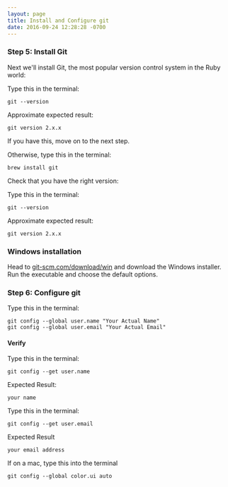 ```yaml
---
layout: page
title: Install and Configure git
date: 2016-09-24 12:28:28 -0700
---
```



### Step 5: Install Git

Next we'll install Git, the most popular version control system in the Ruby world:

Type this in the terminal:

```
git --version
```

Approximate expected result:

```
git version 2.x.x
```

If you have this, move on to the next step.

Otherwise, type this in the terminal:
```
brew install git
```

Check that you have the right version:

Type this in the terminal:

```
git --version
```

Approximate expected result:

```
git version 2.x.x
```

### Windows installation

Head to [git-scm.com/download/win](http://git-scm.com/download/win) and download the Windows installer. Run the executable and choose the default options. 


### Step 6: Configure git
Type this in the terminal:

```
git config --global user.name "Your Actual Name"
git config --global user.email "Your Actual Email"
```

#### Verify

Type this in the terminal:

```
git config --get user.name
```

Expected Result:
```
your name
```

Type this in the terminal:

```
git config --get user.email
```

Expected Result

```
your email address
```

If on a mac, type this into the terminal

```
git config --global color.ui auto
```
